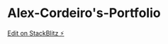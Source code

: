 # Alex-Cordeiro's-Portfolio

[Edit on StackBlitz ⚡️](https://stackblitz.com/edit/web-platform-b5silu)

